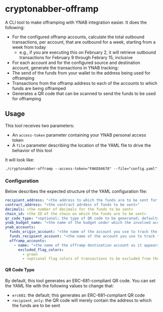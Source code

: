 # cryptonabber-offramp

A CLI tool to make offramping with YNAB integration easier. It does the following:

* For the configured offramp accounts, calculate the total outbound transactions, per account, that are outbound for a week, starting from a week from today
  * e.g., if you are executing this on February 2, it will retrieve outbound transactions for February 9 through Febrary 15, inclusive
* For each account and for the configured source and destination account, generate the transactions in YNAB tracking:
 * The send of the funds from your wallet to the address being used for offramping
 * Transactions from the offramp address to each of the accounts to which funds are being offramped
* Generates a QR code that can be scanned to send the funds to be used for offramping

## Usage

This tool receives two parameters:

* An `access-token` parameter containing your YNAB personal access token
* A `file` parameter describing the location of the YAML file to drive the behavior of this tool

It will look like:

```
./cryptonabber-offramp --access-token="FAKE04678" --file="config.yaml"
```

### Configuration

Below describes the expected structure of the YAML configuration file:

```yaml
recipient_address: "<the address to which the funds are to be sent for offramping>"
contract_address: "<the contract adrdess of funds to be sent>"
decimals: <the number of decimals for the funds to be sent>
chain_id: <the ID of the chain on which the funds are to be sent>
qr_code_type: "<optional; the type of QR code to be generated; defaults to erc681 if not specified>"
ynab_budget_name: "<the name of the budget under which the involved accounts reside>"
ynab_accounts:
  funds_origin_account: "<the name of the account you use to track the wallet from which you'll be sending funds>"
  funds_recipient_account: "<the name of the account you use to track the address to which you'll be sending funds for offboarding>"
  offramp_accounts:
    - name: "<the name of the offramp destination account as it appears in YNAB>"
      excluded_flag_colors:
        - green
        - <optional flag colors of transactions to be excluded from the calculation>
```

#### QR Code Type

By default, this tool generates an ERC-681-compliant QR code. You can set the YAML file with the following values to change that:

* `erc681`: the default; this generates an ERC-681-compliant QR code
* `recipient_only`: the QR code will merely contain the address to which the funds are to be sent